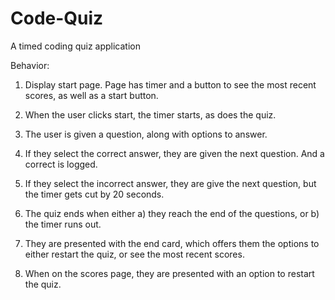 # Code-Quiz
A timed coding quiz application

Behavior:

1. Display start page. Page has timer and a button to see the most recent scores, as well as
a start button.

2. When the user clicks start, the timer starts, as does the quiz.

3. The user is given a question, along with options to answer.

4. If they select the correct answer, they are given the next question. And a correct is logged.

5. If they select the incorrect answer, they are give the next question, but the timer gets cut by 20
seconds.

6. The quiz ends when either a) they reach the end of the questions, or b) the timer runs out.

7. They are presented with the end card, which offers them the options to either restart the quiz, or see the most recent scores.

8. When on the scores page, they are presented with an option to restart the quiz.
